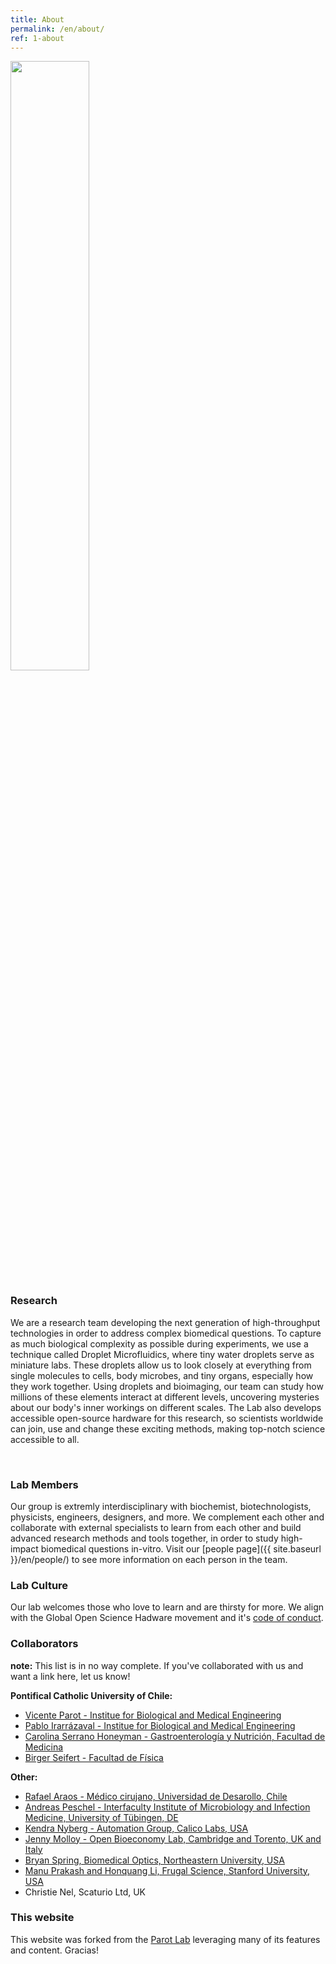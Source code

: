 ```yaml
---
title: About
permalink: /en/about/
ref: 1-about
---
```


<img class="pfloat-right" src="/images/pubs/201900 rcamptopatch.jpg" width="50%" loading="lazy" data-action=zoom> 

### Research
We are a research team developing the next generation of high-throughput technologies in order to address complex biomedical questions. To capture as much biological complexity as possible during experiments, we use a technique called Droplet Microfluidics, where tiny water droplets serve as miniature labs. These droplets allow us to look closely at everything from single molecules to cells, body microbes, and tiny organs, especially how they work together. Using droplets and bioimaging, our team can study how millions of these elements interact at different levels, uncovering mysteries about our body's inner workings on different scales. The Lab also develops accessible open-source hardware for this research, so scientists worldwide can join, use and change these exciting methods, making top-notch science accessible to all. 

<div class="parallax2"></div><br>

### Lab Members
Our group is extremly interdisciplinary with biochemist, biotechnologists, physicists, engineers, designers, and more. We complement each other and collaborate with external specialists to learn from each other and build advanced research methods and tools together, in order to study high-impact biomedical questions in-vitro. Visit our [people page]({{ site.baseurl }}/en/people/) to see more information on each person in the team.

### Lab Culture
Our lab welcomes those who love to learn and are thirsty for more. We align with the Global Open Science Hadware movement and it's [code of conduct](https://openhardware.science/gosh-2017/gosh-code-of-conduct/).

### Collaborators
**note:** This list is in no way complete. If you've collaborated with us and want a link here, let us know!

**Pontifical Catholic University of Chile:**
- [Vicente Parot - Institue for Biological and Medical Engineering](https://parotlab.github.io/)
- [Pablo Irarrázaval - Institue for Biological and Medical Engineering](https://ingenieriabiologicaymedica.uc.cl/es/personas/academicos/72-pablo-irarrazaval)
- [Carolina Serrano Honeyman - Gastroenterología y Nutrición, Facultad de Medicina](https://medicina.uc.cl/persona/dra-carolina-serrano-h/)
- [Birger Seifert - Facultad de Física](http://www.fis.puc.cl/~bseifert/)

**Other:**
- [Rafael Araos - Médico cirujano, Universidad de Desarollo, Chile](https://medicina.udd.cl/persona/rafael-araos-md-mmsc/#!/page=1)
- [Andreas Peschel - Interfaculty Institute of Microbiology and Infection Medicine, University of Tübingen, DE](https://uni-tuebingen.de/fakultaeten/mathematisch-naturwissenschaftliche-fakultaet/fachbereiche/interfakultaere-einrichtungen/imit/arbeitsgruppen/infektionsbiologie/ag-peschel/)
- [Kendra Nyberg - Automation Group, Calico Labs, USA](https://www.calicolabs.com/story/kendra-nyberg-is-microfluidics-group-lead-in-the-automation-group/)
- [Jenny Molloy - Open Bioeconomy Lab, Cambridge and Torento, UK and Italy](https://openbioeconomy.org/people/dr-jenny-molloy/)
- [Bryan Spring, Biomedical Optics, Northeastern University, USA](https://cos.northeastern.edu/people/bryan-spring/)
- [Manu Prakash and Honquang Li, Frugal Science, Stanford University, USA](https://web.stanford.edu/group/prakash-lab/cgi-bin/labsite/)
- Christie Nel, Scaturio Ltd, UK


### This website
This website was forked from the [Parot Lab](https://parotlab.github.io/) leveraging many of its features and content. Gracias!
